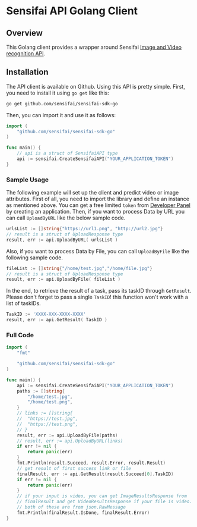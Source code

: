 Sensifai API Golang Client
====================


## Overview
This Golang client provides a wrapper around Sensifai [Image and Video recognition API](https://developer.sensifai.com).

## Installation
The API client is available on Github.
Using this API is pretty simple. First, you need to install it using `go get` like this:

```bash
go get github.com/sensifai/sensifai-sdk-go
```

Then, you can import it and use it as follows:

```go
import (
	"github.com/sensifai/sensifai-sdk-go"
)

func main() {
	// api is a struct of SensifaiAPI type
	api := sensifai.CreateSensifaiAPI("YOUR_APPLICATION_TOKEN")
}
```


### Sample Usage
The following example will set up the client and predict video or image attributes.
First of all, you need to import the library and define an instance as mentioned above.
You can get a free limited `token` from [Developer Panel](https://developer.sensifai.com) by creating an application.
Then, if you want to process Data by URL you can call `UploadByURL` like the below sample code.

```go
urlsList := []string{"https://url1.png", "http://url2.jpg"}
// result is a struct of UploadResponse type
result, err := api.UploadByURL( urlsList )
```

Also, if you want to process Data by File, you can call `UploadByFile` like the following sample code. 

```go
fileList := []string{"/home/test.jpg","/home/file.jpg"}
// result is a struct of UploadResponse type
result, err := api.UploadByFile( fileList )
```

In the end, to retrieve the result of a task, pass its taskID through `GetResult`.
Please don't forget to pass a single `TaskID`! this function won't work with a list of taskIDs.

```go
TaskID := 'XXXX-XXX-XXXX-XXXX'
result, err := api.GetResult( TaskID )
```

### Full Code

```go
import (
	"fmt"

	"github.com/sensifai/sensifai-sdk-go"
)

func main() {
	api := sensifai.CreateSensifaiAPI("YOUR_APPLICATION_TOKEN")
	paths := []string{
		"/home/test.jpg",
		"/home/test.png",
	}
	// links := []string{
	// 	"https://test.jpg",
	// 	"https://test.png",
	// }
	result, err := api.UploadByFile(paths)
	// result, err := api.UploadByURL(links)
	if err != nil {
		return panic(err)
	}
	fmt.Println(result.Succeed, result.Error, result.Result)
	// get result of first success link or file
	finalResult, err := api.GetResult(result.Succeed[0].TaskID)
	if err != nil {
		return panic(err)
	}
	// if your input is video, you can get ImageResultsResponse from
	// finalResult and get VideoResultsResponse if your file is video.
	// both of these are from json.RawMessage
	fmt.Println(finalResult.IsDone, finalResult.Error)
}
```
